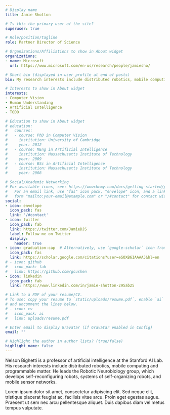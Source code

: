 ```yaml
---
# Display name
title: Jamie Shotton

# Is this the primary user of the site?
superuser: true

# Role/position/tagline
role: Partner Director of Science

# Organizations/Affiliations to show in About widget
organizations:
- name: Microsoft
  url: https://www.microsoft.com/en-us/research/people/jamiesho/

# Short bio (displayed in user profile at end of posts)
bio: My research interests include distributed robotics, mobile computing and programmable matter.

# Interests to show in About widget
interests:
- Computer Vision
- Human Understanding
- Artificial Intelligence
- TODO

# Education to show in About widget
# education:
#   courses:
#   - course: PhD in Computer Vision
#     institution: University of Cambridge
#     year: 2012
#   - course: MEng in Artificial Intelligence
#     institution: Massachusetts Institute of Technology
#     year: 2009
#   - course: BSc in Artificial Intelligence
#     institution: Massachusetts Institute of Technology
#     year: 2008

# Social/Academic Networking
# For available icons, see: https://wowchemy.com/docs/getting-started/page-builder/#icons
#   For an email link, use "fas" icon pack, "envelope" icon, and a link in the
#   form "mailto:your-email@example.com" or "/#contact" for contact widget.
social:
- icon: envelope
  icon_pack: fas
  link: '/#contact'
- icon: twitter
  icon_pack: fab
  link: https://twitter.com/JamieDJS
  label: Follow me on Twitter
  display:
    header: true
- icon: graduation-cap  # Alternatively, use `google-scholar` icon from `ai` icon pack
  icon_pack: fas
  link: https://scholar.google.com/citations?user=eSOXB6IAAAAJ&hl=en
# - icon: github
#   icon_pack: fab
#   link: https://github.com/gcushen
- icon: linkedin
  icon_pack: fab
  link: https://www.linkedin.com/in/jamie-shotton-295ab25

# Link to a PDF of your resume/CV.
# To use: copy your resume to `static/uploads/resume.pdf`, enable `ai` icons in `params.toml`, 
# and uncomment the lines below.
# - icon: cv
#   icon_pack: ai
#   link: uploads/resume.pdf

# Enter email to display Gravatar (if Gravatar enabled in Config)
email: ""

# Highlight the author in author lists? (true/false)
highlight_name: false
---
```


Nelson Bighetti is a professor of artificial intelligence at the Stanford AI Lab. His research interests include distributed robotics, mobile computing and programmable matter. He leads the Robotic Neurobiology group, which develops self-reconfiguring robots, systems of self-organizing robots, and mobile sensor networks.

Lorem ipsum dolor sit amet, consectetur adipiscing elit. Sed neque elit, tristique placerat feugiat ac, facilisis vitae arcu. Proin eget egestas augue. Praesent ut sem nec arcu pellentesque aliquet. Duis dapibus diam vel metus tempus vulputate.



 [comment]: # ({{< icon name="download" pack="fas" >}} Download my {{< staticref "uploads/demo_resume.pdf" "newtab" >}}resumé{{< /staticref >}}.)
